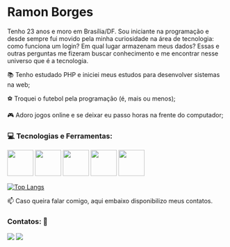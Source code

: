 # Ramon Borges

Tenho 23 anos e moro em Brasília/DF. Sou iniciante na programação e desde sempre fui movido pela minha curiosidade na área de tecnologia: como funciona um login? Em qual lugar armazenam meus dados? Essas e outras perguntas me fizeram buscar conhecimento e me encontrar nesse universo que é a tecnologia.

📚 Tenho estudado PHP e iniciei meus estudos para desenvolver sistemas na web;

:soccer: Troquei o futebol pela programação (é, mais ou menos);

🎮 Adoro jogos online e se deixar eu passo horas na frente do computador;


### :computer: Tecnologias e Ferramentas:


<img src="https://cdn.jsdelivr.net/gh/devicons/devicon/icons/html5/html5-original-wordmark.svg" width="60" height="60"/> <img src="https://cdn.jsdelivr.net/gh/devicons/devicon/icons/css3/css3-original-wordmark.svg" width="60" height="60"/> <img src="https://cdn.jsdelivr.net/gh/devicons/devicon/icons/mysql/mysql-original-wordmark.svg" width="60" height="60"/> <img src="https://cdn.jsdelivr.net/gh/devicons/devicon/icons/php/php-plain.svg" width="60" height="60"/> <img src="https://cdn.jsdelivr.net/gh/devicons/devicon/icons/github/github-original-wordmark.svg" width="60" height="60"/>

[![Top Langs](https://github-readme-stats.vercel.app/api/top-langs/?username=BorgesRamon)](https://github.com/BorgesRamon/github-readme-stats)

📫 Caso queira falar comigo, aqui embaixo disponibilizo meus contatos.


### Contatos: :speech_balloon:
<div>
<a href = "mailto:contato@borgesramon1@gmail.com"><img src="https://img.shields.io/badge/Gmail-D14836?style=for-the-badge&logo=gmail&logoColor=white" target="_blank"></a>
<a href="https://www.linkedin.com/in/ramonborgesa" target="_blank"><img src="https://img.shields.io/badge/-LinkedIn-%230077B5?style=for-the-badge&logo=linkedin&logoColor=white" target="_blank"></a>   
</div>

<!-- <div>
<a href="https://github.com/BorgesRamon">
<img height="180em" src="https://github-readme-stats.vercel.app/api/top-langs/?username=BorgesRamon&layout=compact&langs_count=7&theme=dracula"/>
<img height="180em" src="https://github-readme-stats.vercel.app/api?username=BorgesRamon&show_icons=true&theme=dracula&include_all_commits=true&count_private=true"/>
</div> -->

